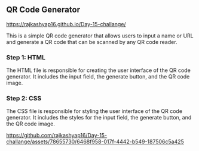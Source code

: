  ## QR Code Generator
 https://rajkashyap16.github.io/Day-15-challange/

This is a simple QR code generator that allows users to input a name or URL and generate a QR code that can be scanned by any QR code reader.

### Step 1: HTML
The HTML file is responsible for creating the user interface of the QR code generator. It includes the input field, the generate button, and the QR code image.


### Step 2: CSS
The CSS file is responsible for styling the user interface of the QR code generator. It includes the styles for the input field, the generate button, and the QR code image.


https://github.com/rajkashyap16/Day-15-challange/assets/78655730/6468f958-017f-4442-b549-187506c5a425

